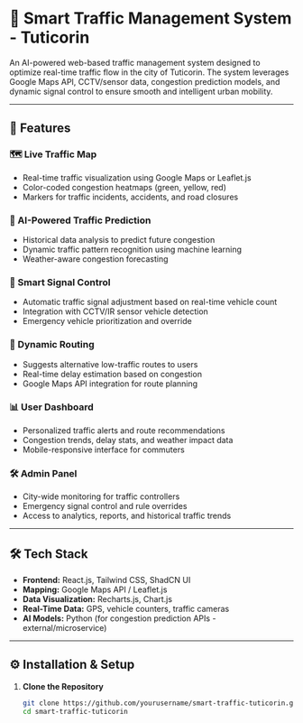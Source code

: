 # 🚦 Smart Traffic Management System - Tuticorin

An AI-powered web-based traffic management system designed to optimize real-time traffic flow in the city of Tuticorin. The system leverages Google Maps API, CCTV/sensor data, congestion prediction models, and dynamic signal control to ensure smooth and intelligent urban mobility.

---

## 📌 Features

### 🗺️ Live Traffic Map
- Real-time traffic visualization using Google Maps or Leaflet.js
- Color-coded congestion heatmaps (green, yellow, red)
- Markers for traffic incidents, accidents, and road closures

### 🧠 AI-Powered Traffic Prediction
- Historical data analysis to predict future congestion
- Dynamic traffic pattern recognition using machine learning
- Weather-aware congestion forecasting

### 🚦 Smart Signal Control
- Automatic traffic signal adjustment based on real-time vehicle count
- Integration with CCTV/IR sensor vehicle detection
- Emergency vehicle prioritization and override

### 🧭 Dynamic Routing
- Suggests alternative low-traffic routes to users
- Real-time delay estimation based on congestion
- Google Maps API integration for route planning

### 📊 User Dashboard
- Personalized traffic alerts and route recommendations
- Congestion trends, delay stats, and weather impact data
- Mobile-responsive interface for commuters

### 🛠️ Admin Panel
- City-wide monitoring for traffic controllers
- Emergency signal control and rule overrides
- Access to analytics, reports, and historical traffic trends

---

## 🛠️ Tech Stack

- **Frontend:** React.js, Tailwind CSS, ShadCN UI
- **Mapping:** Google Maps API / Leaflet.js
- **Data Visualization:** Recharts.js, Chart.js
- **Real-Time Data:** GPS, vehicle counters, traffic cameras
- **AI Models:** Python (for congestion prediction APIs - external/microservice)

---

## ⚙️ Installation & Setup

1. **Clone the Repository**
   ```bash
   git clone https://github.com/yourusername/smart-traffic-tuticorin.git
   cd smart-traffic-tuticorin
